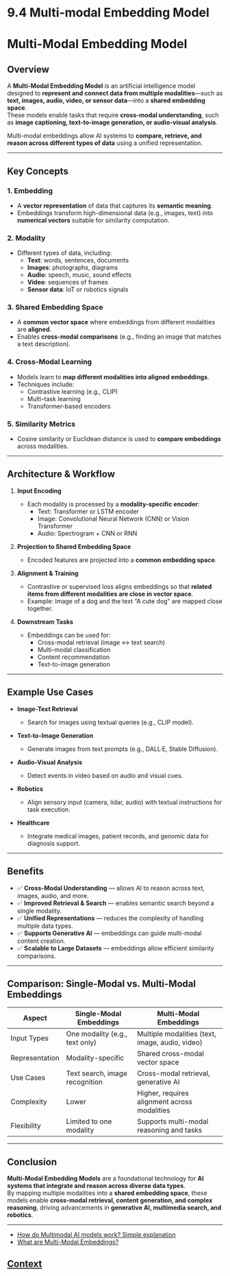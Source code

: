 # 9.4 Multi-modal Embedding Model 
 
 # Multi-Modal Embedding Model

## Overview
A **Multi-Modal Embedding Model** is an artificial intelligence model designed to **represent and connect data from multiple modalities**—such as **text, images, audio, video, or sensor data**—into a **shared embedding space**.  
These models enable tasks that require **cross-modal understanding**, such as **image captioning, text-to-image generation, or audio-visual analysis**.

Multi-modal embeddings allow AI systems to **compare, retrieve, and reason across different types of data** using a unified representation.

---

## Key Concepts

### 1. Embedding
- A **vector representation** of data that captures its **semantic meaning**.  
- Embeddings transform high-dimensional data (e.g., images, text) into **numerical vectors** suitable for similarity computation.

### 2. Modality
- Different types of data, including:
  - **Text**: words, sentences, documents  
  - **Images**: photographs, diagrams  
  - **Audio**: speech, music, sound effects  
  - **Video**: sequences of frames  
  - **Sensor data**: IoT or robotics signals  

### 3. Shared Embedding Space
- A **common vector space** where embeddings from different modalities are **aligned**.  
- Enables **cross-modal comparisons** (e.g., finding an image that matches a text description).

### 4. Cross-Modal Learning
- Models learn to **map different modalities into aligned embeddings**.  
- Techniques include:
  - Contrastive learning (e.g., CLIP)  
  - Multi-task learning  
  - Transformer-based encoders  

### 5. Similarity Metrics
- Cosine similarity or Euclidean distance is used to **compare embeddings** across modalities.  

---

## Architecture & Workflow

1. **Input Encoding**
   - Each modality is processed by a **modality-specific encoder**:
     - Text: Transformer or LSTM encoder  
     - Image: Convolutional Neural Network (CNN) or Vision Transformer  
     - Audio: Spectrogram + CNN or RNN  

2. **Projection to Shared Embedding Space**
   - Encoded features are projected into a **common embedding space**.  

3. **Alignment & Training**
   - Contrastive or supervised loss aligns embeddings so that **related items from different modalities are close in vector space**.  
   - Example: Image of a dog and the text “A cute dog” are mapped close together.  

4. **Downstream Tasks**
   - Embeddings can be used for:
     - Cross-modal retrieval (image ↔ text search)  
     - Multi-modal classification  
     - Content recommendation  
     - Text-to-image generation  

---

## Example Use Cases

- **Image-Text Retrieval**
  - Search for images using textual queries (e.g., CLIP model).  

- **Text-to-Image Generation**
  - Generate images from text prompts (e.g., DALL·E, Stable Diffusion).  

- **Audio-Visual Analysis**
  - Detect events in video based on audio and visual cues.  

- **Robotics**
  - Align sensory input (camera, lidar, audio) with textual instructions for task execution.  

- **Healthcare**
  - Integrate medical images, patient records, and genomic data for diagnosis support.  

---

## Benefits

- ✅ **Cross-Modal Understanding** — allows AI to reason across text, images, audio, and more.  
- ✅ **Improved Retrieval & Search** — enables semantic search beyond a single modality.  
- ✅ **Unified Representations** — reduces the complexity of handling multiple data types.  
- ✅ **Supports Generative AI** — embeddings can guide multi-modal content creation.  
- ✅ **Scalable to Large Datasets** — embeddings allow efficient similarity comparisons.  

---

## Comparison: Single-Modal vs. Multi-Modal Embeddings

| Aspect                   | Single-Modal Embeddings         | Multi-Modal Embeddings           |
|---------------------------|--------------------------------|---------------------------------|
| Input Types              | One modality (e.g., text only) | Multiple modalities (text, image, audio, video) |
| Representation           | Modality-specific               | Shared cross-modal vector space |
| Use Cases                | Text search, image recognition | Cross-modal retrieval, generative AI |
| Complexity               | Lower                           | Higher, requires alignment across modalities |
| Flexibility              | Limited to one modality         | Supports multi-modal reasoning and tasks |

---

## Conclusion
**Multi-Modal Embedding Models** are a foundational technology for **AI systems that integrate and reason across diverse data types**.  
By mapping multiple modalities into a **shared embedding space**, these models enable **cross-modal retrieval, content generation, and complex reasoning**, driving advancements in **generative AI, multimedia search, and robotics**.

---


 * [How do Multimodal AI models work? Simple explanation](https://www.youtube.com/watch?v=WkoytlA3MoQ)
 * [What are Multi-Modal Embeddings?](https://www.youtube.com/watch?v=snfpg5kGgNA)
 
 
 
 ## [Context](./../context.md)
